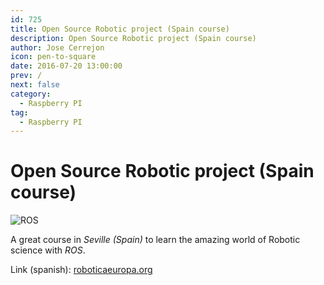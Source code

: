 ```yaml
---
id: 725
title: Open Source Robotic project (Spain course)
description: Open Source Robotic project (Spain course)
author: Jose Cerrejon
icon: pen-to-square
date: 2016-07-20 13:00:00
prev: /
next: false
category:
  - Raspberry PI
tag:
  - Raspberry PI
---
```


# Open Source Robotic project (Spain course)

![ROS](/images/2016/06/ros.png)

A great course in *Seville (Spain)* to learn the amazing world of Robotic science with *ROS*.

Link (spanish): [roboticaeuropa.org](http://roboticaeuropa.org/curso-1/robots-ros-raspberry-pi)